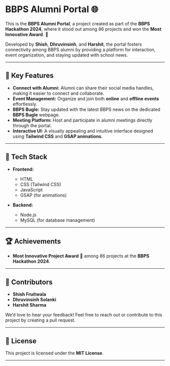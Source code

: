 # BBPS Alumni Portal 🌐  

This is the **BBPS Alumni Portal**, a project created as part of the **BBPS Hackathon 2024**, where it stood out among 86 projects and won the **Most Innovative Award**. 🎉  

Developed by **Shish**, **Dhruvinsinh**, and **Harshit**, the portal fosters connectivity among BBPS alumni by providing a platform for interaction, event organization, and staying updated with school news.  

---

## 🌟 **Key Features**  

- **Connect with Alumni:** Alumni can share their social media handles, making it easier to connect and collaborate.  
- **Event Management:** Organize and join both **online** and **offline events** effortlessly.  
- **BBPS Bugle:** Stay updated with the latest BBPS news on the dedicated **BBPS Bugle** webpage.  
- **Meeting Platform:** Host and participate in alumni meetings directly through the portal.  
- **Interactive UI:** A visually appealing and intuitive interface designed using **Tailwind CSS** and **GSAP animations**.  

---

## 🔧 **Tech Stack**  

- **Frontend:**  
  - HTML  
  - CSS (Tailwind CSS)  
  - JavaScript  
  - GSAP (for animations)  

- **Backend:**  
  - Node.js  
  - MySQL (for database management)  

---

## 🏆 **Achievements**  

- **Most Innovative Project Award** 🏅 among 86 projects at the **BBPS Hackathon 2024**.  

---

## 🤝 **Contributors**  

- **Shish Fruitwala**  
- **Dhruvinsinh Solanki**  
- **Harshit Sharma**  

We’d love to hear your feedback! Feel free to reach out or contribute to this project by creating a pull request.  

---

## 📄 **License**  

This project is licensed under the **MIT License**.  

---
